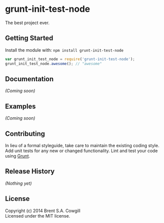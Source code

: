 # grunt-init-test-node

The best project ever.

## Getting Started
Install the module with: `npm install grunt-init-test-node`

```javascript
var grunt_init_test_node = require('grunt-init-test-node');
grunt_init_test_node.awesome(); // "awesome"
```

## Documentation
_(Coming soon)_

## Examples
_(Coming soon)_

## Contributing
In lieu of a formal styleguide, take care to maintain the existing coding style. Add unit tests for any new or changed functionality. Lint and test your code using [Grunt](http://gruntjs.com/).

## Release History
_(Nothing yet)_

## License
Copyright (c) 2014 Brent S.A. Cowgill  
Licensed under the MIT license.
